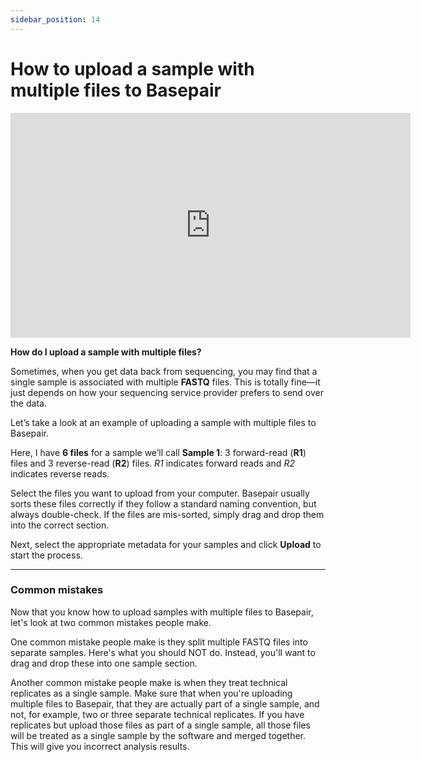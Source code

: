 ```yaml
---
sidebar_position: 14
---
```


# How to upload a sample with multiple files to Basepair

<iframe width="640" height="360" src="https://www.youtube.com/embed/mhLJ9UeDIPM" frameborder="0" allowfullscreen></iframe>

**How do I upload a sample with multiple files?**

Sometimes, when you get data back from sequencing, you may find that a single sample is associated with multiple **FASTQ** files. This is totally fine—it just depends on how your sequencing service provider prefers to send over the data.

Let’s take a look at an example of uploading a sample with multiple files to Basepair.

Here, I have **6 files** for a sample we’ll call **Sample 1**: 3 forward-read (**R1**) files and 3 reverse-read (**R2**) files. *R1* indicates forward reads and *R2* indicates reverse reads.

Select the files you want to upload from your computer. Basepair usually sorts these files correctly if they follow a standard naming convention, but always double-check. If the files are mis-sorted, simply drag and drop them into the correct section.

Next, select the appropriate metadata for your samples and click **Upload** to start the process.

---
### Common mistakes

Now that you know how to upload samples with multiple files to Basepair, let's look at two common mistakes people make.

One common mistake people make is they split multiple FASTQ files into separate samples. Here's what you should NOT do. Instead, you'll want to drag and drop these into one sample section.

Another common mistake people make is when they treat technical replicates as a single sample. Make sure that when you're uploading multiple files to Basepair, that they are actually part of a single sample, and not, for example, two or three separate technical replicates. If you have replicates but upload those files as part of a single sample, all those files will be treated as a single sample by the software and merged together. This will give you incorrect analysis results.
